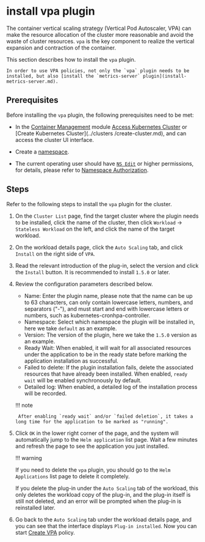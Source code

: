 # install vpa plugin

The container vertical scaling strategy (Vertical Pod Autoscaler, VPA) can make the resource allocation of the cluster more reasonable and avoid the waste of cluster resources. `vpa` is the key component to realize the vertical expansion and contraction of the container.

This section describes how to install the `vpa` plugin.

    In order to use VPA policies, not only the `vpa` plugin needs to be installed, but also [install the `metrics-server` plugin](install-metrics-server.md).

## Prerequisites

Before installing the `vpa` plugin, the following prerequisites need to be met:

- In the [Container Management](../../intro/what.md) module [Access Kubernetes Cluster](../clusters/integrate-cluster.md) or [Create Kubernetes Cluster](../clusters /create-cluster.md), and can access the cluster UI interface.

- Create a [namespace](../namespaces/createns.md).

- The current operating user should have [`NS Edit`](../permissions/permission-brief.md#ns-edit) or higher permissions, for details, please refer to [Namespace Authorization](../namespaces/createns.md).

## Steps

Refer to the following steps to install the `vpa` plugin for the cluster.

1. On the `Cluster List` page, find the target cluster where the plugin needs to be installed, click the name of the cluster, then click `Workload` -> `Stateless Workload` on the left, and click the name of the target workload.

2. On the workload details page, click the `Auto Scaling` tab, and click `Install` on the right side of `VPA`.

    

3. Read the relevant introduction of the plug-in, select the version and click the `Install` button. It is recommended to install `1.5.0` or later.

    

4. Review the configuration parameters described below.

    

    - Name: Enter the plugin name, please note that the name can be up to 63 characters, can only contain lowercase letters, numbers, and separators ("-"), and must start and end with lowercase letters or numbers, such as kubernetes-cronhpa-controller.
    - Namespace: Select which namespace the plugin will be installed in, here we take `default` as an example.
    - Version: The version of the plugin, here we take the `1.5.0` version as an example.
    - Ready Wait: When enabled, it will wait for all associated resources under the application to be in the ready state before marking the application installation as successful.
    - Failed to delete: If the plugin installation fails, delete the associated resources that have already been installed. When enabled, `ready wait` will be enabled synchronously by default.
    - Detailed log: When enabled, a detailed log of the installation process will be recorded.

    !!! note

        After enabling `ready wait` and/or `failed deletion`, it takes a long time for the application to be marked as "running".

5. Click `OK` in the lower right corner of the page, and the system will automatically jump to the `Helm application` list page. Wait a few minutes and refresh the page to see the application you just installed.

    !!! warning

    If you need to delete the `vpa` plugin, you should go to the `Helm Applications` list page to delete it completely.

    If you delete the plug-in under the `Auto Scaling` tab of the workload, this only deletes the workload copy of the plug-in, and the plug-in itself is still not deleted, and an error will be prompted when the plug-in is reinstalled later.

6. Go back to the `Auto Scaling` tab under the workload details page, and you can see that the interface displays `Plug-in installed`. Now you can start [Create VPA](create-vpa.md) policy.

    